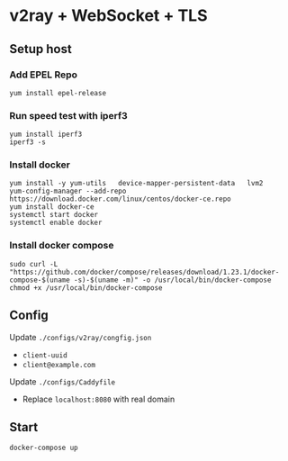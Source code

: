 # v2ray + WebSocket + TLS

## Setup host
### Add EPEL Repo
```
yum install epel-release
```

### Run speed test with iperf3
```
yum install iperf3
iperf3 -s
```

### Install docker
```
yum install -y yum-utils   device-mapper-persistent-data   lvm2
yum-config-manager --add-repo https://download.docker.com/linux/centos/docker-ce.repo
yum install docker-ce
systemctl start docker
systemctl enable docker
```

### Install docker compose
```
sudo curl -L "https://github.com/docker/compose/releases/download/1.23.1/docker-compose-$(uname -s)-$(uname -m)" -o /usr/local/bin/docker-compose
chmod +x /usr/local/bin/docker-compose
```

## Config

Update `./configs/v2ray/congfig.json`

- `client-uuid`
- `client@example.com`

Update `./configs/Caddyfile`

- Replace `localhost:8080` with real domain

## Start

```
docker-compose up
```